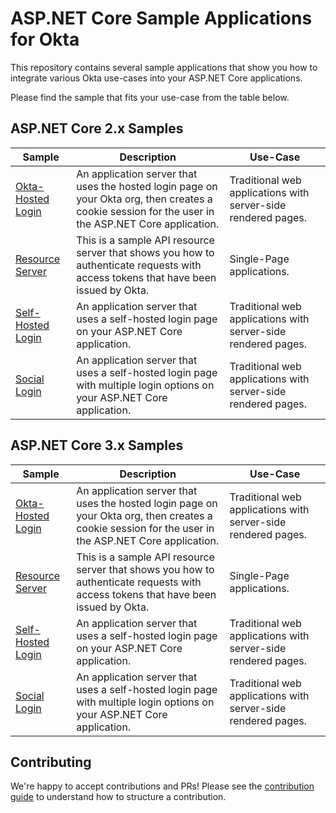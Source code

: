 # ASP.NET Core Sample Applications for Okta

This repository contains several sample applications that show you how to integrate various Okta use-cases into your ASP.NET Core applications.

Please find the sample that fits your use-case from the table below.

## ASP.NET Core 2.x Samples

| Sample | Description | Use-Case |
|--------|-------------|----------|
| [Okta-Hosted Login](/samples-aspnetcore-2x/okta-hosted-login) | An application server that uses the hosted login page on your Okta org, then creates a cookie session for the user in the ASP.NET Core application. | Traditional web applications with server-side rendered pages. |
| [Resource Server](/samples-aspnetcore-2x/resource-server) | This is a sample API resource server that shows you how to authenticate requests with access tokens that have been issued by Okta. | Single-Page applications. |
| [Self-Hosted Login](/samples-aspnetcore-2x/self-hosted-login) |  An application server that uses a self-hosted login page on your ASP.NET Core application. | Traditional web applications with server-side rendered pages. |
| [Social Login](/samples-aspnetcore-2x/social-login) |  An application server that uses a self-hosted login page with multiple login options on your ASP.NET Core application. | Traditional web applications with server-side rendered pages. |

## ASP.NET Core 3.x Samples

| Sample | Description | Use-Case |
|--------|-------------|----------|
| [Okta-Hosted Login](/samples-aspnetcore-3x/okta-hosted-login) | An application server that uses the hosted login page on your Okta org, then creates a cookie session for the user in the ASP.NET Core application. | Traditional web applications with server-side rendered pages. |
| [Resource Server](/samples-aspnetcore-3x/resource-server) | This is a sample API resource server that shows you how to authenticate requests with access tokens that have been issued by Okta. | Single-Page applications. |
| [Self-Hosted Login](/samples-aspnetcore-3x/self-hosted-login) |  An application server that uses a self-hosted login page on your ASP.NET Core application. | Traditional web applications with server-side rendered pages. |
| [Social Login](/samples-aspnetcore-3x/social-login) |  An application server that uses a self-hosted login page with multiple login options on your ASP.NET Core application. | Traditional web applications with server-side rendered pages. |


## Contributing
 
We're happy to accept contributions and PRs! Please see the [contribution guide](CONTRIBUTING.md) to understand how to structure a contribution.

